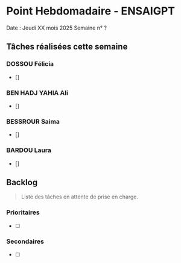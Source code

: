 # Point Hebdomadaire - ENSAIGPT

Date : Jeudi XX mois 2025
Semaine n° ?

## Tâches réalisées cette semaine

###  DOSSOU Félicia

- [] 

### BEN HADJ YAHIA Ali

- [] 

### BESSROUR Saima

- []

### BARDOU Laura

- [] 

## Backlog

> Liste des tâches en attente de prise en charge.

### Prioritaires

- [ ] 

### Secondaires

- [ ] 